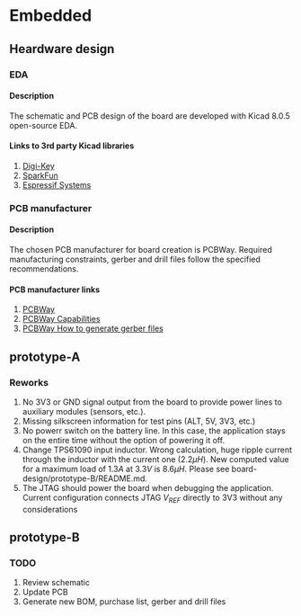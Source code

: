 # Embedded 

## Heardware design

### EDA
#### Description
The schematic and PCB design of the board are developed with Kicad 8.0.5 open-source EDA.

#### Links to 3rd party Kicad libraries
1. [Digi-Key](https://github.com/Digi-Key/digikey-kicad-library)
2. [SparkFun](https://github.com/sparkfun/SparkFun-KiCad-Libraries)
3. [Espressif Systems](https://github.com/espressif/kicad-libraries)

### PCB manufacturer
#### Description
The chosen PCB manufacturer for board creation is PCBWay. Required manufacturing constraints, gerber and drill files follow the specified recommendations.

#### PCB manufacturer links
1. [PCBWay](https://www.pcbway.com/)
2. [PCBWay Capabilities](https://www.pcbway.com/capabilities.html)
3. [PCBWay How to generate gerber files](https://www.pcbway.com/helpcenter/generate_gerber/Generate_Gerber_file_from_Kicad.html)

## prototype-A

### Reworks
1. No 3V3 or GND signal output from the board to provide power lines to auxiliary modules (sensors, etc.). 
2. Missing silkscreen information for test pins (ALT, 5V, 3V3, etc.)
3. No powerr switch on the battery line. In this case, the application stays on the entire time without the option of powering it off.
4. Change TPS61090 input inductor. Wrong calculation, huge ripple current through the inductor with the current one ($2.2\mu H$). New computed value for a maximum load of $1.3A$ at $3.3V$ is $8.6\mu H$. Please see board-design/prototype-B/README.md.
5. The JTAG should power the board when debugging the application. Current configuration connects JTAG $V_{REF}$ directly to 3V3 without any considerations

## prototype-B

### TODO

1. Review schematic
2. Update PCB
3. Generate new BOM, purchase list, gerber and drill files